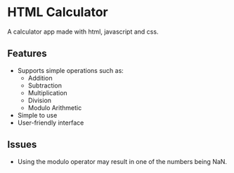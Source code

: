 # HTML Calculator
  A calculator app made with html, javascript and css.

  ## Features
  - Supports simple operations such as:
      - Addition
      - Subtraction
      - Multiplication
      - Division
      - Modulo Arithmetic
  - Simple to use
  - User-friendly interface
  ## Issues
  - Using the modulo operator may result in one of the numbers being NaN.

